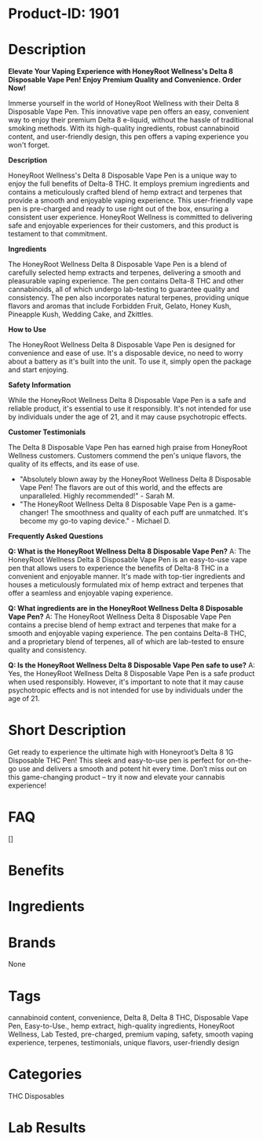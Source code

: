 # Product-ID: 1901

# Description

<div class="flex flex-grow flex-col gap-3">
<div class="min-h-[20px] flex flex-col items-start gap-4 whitespace-pre-wrap">
<div class="markdown prose w-full break-words dark:prose-invert light">
<div class="flex flex-grow flex-col gap-3">
<div class="flex flex-col items-start gap-4 whitespace-pre-wrap break-words">
<div class="markdown prose w-full break-words dark:prose-invert dark">
<p><strong>Elevate Your Vaping Experience with HoneyRoot Wellness's Delta 8 Disposable Vape Pen! Enjoy Premium Quality and Convenience. Order Now!</strong></p>
<p>Immerse yourself in the world of HoneyRoot Wellness with their Delta 8 Disposable Vape Pen. This innovative vape pen offers an easy, convenient way to enjoy their premium Delta 8 e-liquid, without the hassle of traditional smoking methods. With its high-quality ingredients, robust cannabinoid content, and user-friendly design, this pen offers a vaping experience you won't forget.</p>
<p><strong>Description</strong></p>
<p>HoneyRoot Wellness's Delta 8 Disposable Vape Pen is a unique way to enjoy the full benefits of Delta-8 THC. It employs premium ingredients and contains a meticulously crafted blend of hemp extract and terpenes that provide a smooth and enjoyable vaping experience. This user-friendly vape pen is pre-charged and ready to use right out of the box, ensuring a consistent user experience. HoneyRoot Wellness is committed to delivering safe and enjoyable experiences for their customers, and this product is testament to that commitment.</p>
<p><strong>Ingredients</strong></p>
<p>The HoneyRoot Wellness Delta 8 Disposable Vape Pen is a blend of carefully selected hemp extracts and terpenes, delivering a smooth and pleasurable vaping experience. The pen contains Delta-8 THC and other cannabinoids, all of which undergo lab-testing to guarantee quality and consistency. The pen also incorporates natural terpenes, providing unique flavors and aromas that include Forbidden Fruit, Gelato, Honey Kush, Pineapple Kush, Wedding Cake, and Zkittles.</p>
<p><strong>How to Use</strong></p>
<p>The HoneyRoot Wellness Delta 8 Disposable Vape Pen is designed for convenience and ease of use. It's a disposable device, no need to worry about a battery as it's built into the unit. To use it, simply open the package and start enjoying.</p>
<p><strong>Safety Information</strong></p>
<p>While the HoneyRoot Wellness Delta 8 Disposable Vape Pen is a safe and reliable product, it's essential to use it responsibly. It's not intended for use by individuals under the age of 21, and it may cause psychotropic effects.</p>
<p><strong>Customer Testimonials</strong></p>
<p>The Delta 8 Disposable Vape Pen has earned high praise from HoneyRoot Wellness customers. Customers commend the pen's unique flavors, the quality of its effects, and its ease of use.</p>
<ul>
<li>"Absolutely blown away by the HoneyRoot Wellness Delta 8 Disposable Vape Pen! The flavors are out of this world, and the effects are unparalleled. Highly recommended!" - Sarah M.</li>
<li>"The HoneyRoot Wellness Delta 8 Disposable Vape Pen is a game-changer! The smoothness and quality of each puff are unmatched. It's become my go-to vaping device." - Michael D.</li>
</ul>
<p><strong>Frequently Asked Questions</strong></p>
<p><strong>Q: What is the HoneyRoot Wellness Delta 8 Disposable Vape Pen?</strong> A: The HoneyRoot Wellness Delta 8 Disposable Vape Pen is an easy-to-use vape pen that allows users to experience the benefits of Delta-8 THC in a convenient and enjoyable manner. It's made with top-tier ingredients and houses a meticulously formulated mix of hemp extract and terpenes that offer a seamless and enjoyable vaping experience.</p>
<p><strong>Q: What ingredients are in the HoneyRoot Wellness Delta 8 Disposable Vape Pen?</strong> A: The HoneyRoot Wellness Delta 8 Disposable Vape Pen contains a precise blend of hemp extract and terpenes that make for a smooth and enjoyable vaping experience. The pen contains Delta-8 THC, and a proprietary blend of terpenes, all of which are lab-tested to ensure quality and consistency.</p>
<p><strong>Q: Is the HoneyRoot Wellness Delta 8 Disposable Vape Pen safe to use?</strong> A: Yes, the HoneyRoot Wellness Delta 8 Disposable Vape Pen is a safe product when used responsibly. However, it's important to note that it may cause psychotropic effects and is not intended for use by individuals under the age of 21.</p>
</div>
</div>
</div>
<div class="flex justify-between lg:block">
<div class="text-gray-400 flex self-end lg:self-center justify-center mt-2 gap-2 md:gap-3 lg:gap-1 lg:absolute lg:top-0 lg:translate-x-full lg:right-0 lg:mt-0 lg:pl-2 visible"></div>
</div>
</div>
</div>
</div>


# Short Description

<p>Get ready to experience the ultimate high with Honeyroot&#8217;s Delta 8 1G Disposable THC Pen! This sleek and easy-to-use pen is perfect for on-the-go use and delivers a smooth and potent hit every time. Don&#8217;t miss out on this game-changing product &#8211; try it now and elevate your cannabis experience!</p>


# FAQ
[]

# Benefits



# Ingredients



# Brands

None

# Tags

cannabinoid content, convenience, Delta 8, Delta 8 THC, Disposable Vape Pen, Easy-to-Use., hemp extract, high-quality ingredients, HoneyRoot Wellness, Lab Tested, pre-charged, premium vaping, safety, smooth vaping experience, terpenes, testimonials, unique flavors, user-friendly design

# Categories

THC Disposables

# Lab Results
